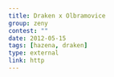 ```yaml
---
title: Draken x Olbramovice
group: zeny
contest: ""
date: 2012-05-15
tags: [hazena, draken]
type: external
link: http
---
```


